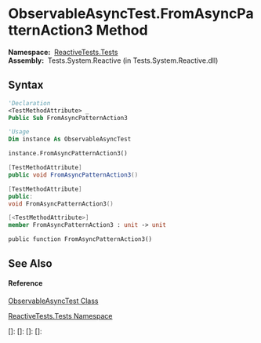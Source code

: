 # ObservableAsyncTest.FromAsyncPatternAction3 Method

**Namespace:**  [ReactiveTests.Tests](ReactiveTests.Tests\ReactiveTests.Tests.md)  
**Assembly:**  Tests.System.Reactive (in Tests.System.Reactive.dll)

## Syntax

```vb
'Declaration
<TestMethodAttribute> _
Public Sub FromAsyncPatternAction3
```

```vb
'Usage
Dim instance As ObservableAsyncTest

instance.FromAsyncPatternAction3()
```

```csharp
[TestMethodAttribute]
public void FromAsyncPatternAction3()
```

```c++
[TestMethodAttribute]
public:
void FromAsyncPatternAction3()
```

```fsharp
[<TestMethodAttribute>]
member FromAsyncPatternAction3 : unit -> unit 
```

```jscript
public function FromAsyncPatternAction3()
```

## See Also

#### Reference

[ObservableAsyncTest Class](ObservableAsyncTest\ObservableAsyncTest.md)

[ReactiveTests.Tests Namespace](ReactiveTests.Tests\ReactiveTests.Tests.md)

[]: 
[]: 
[]: 
[]: 